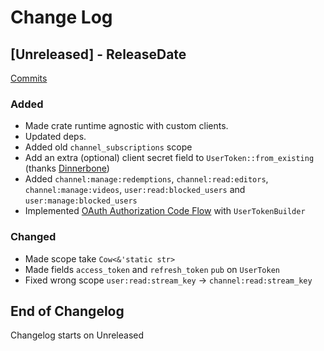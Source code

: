 # Change Log

<!-- next-header -->

## [Unreleased] - ReleaseDate

[Commits](https://github.com/Emilgardis/twitch_oauth2/compare/49a083ceda6768cc52a1f8f1714bb7f942f24c01...Unreleased)

### Added

* Made crate runtime agnostic with custom clients.
* Updated deps.
* Added old `channel_subscriptions` scope
* Add an extra (optional) client secret field to `UserToken::from_existing` (thanks [Dinnerbone](https://github.com/Dinnerbone))
* Added `channel:manage:redemptions`, `channel:read:editors`, `channel:manage:videos`, `user:read:blocked_users` and `user:manage:blocked_users`
* Implemented [OAuth Authorization Code Flow](https://dev.twitch.tv/docs/authentication/getting-tokens-oauth/#oauth-authorization-code-flow) with `UserTokenBuilder`
### Changed

* Made scope take `Cow<&'static str>`
* Made fields `access_token` and `refresh_token` `pub` on `UserToken`
* Fixed wrong scope `user:read:stream_key` -> `channel:read:stream_key`

## End of Changelog 

Changelog starts on Unreleased